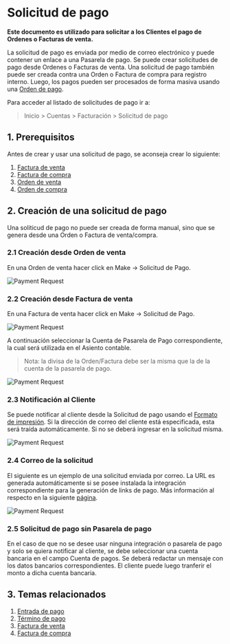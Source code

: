 <!-- add-breadcrumbs -->
# Solicitud de pago

**Este documento es utilizado para solicitar a los Clientes el pago de Ordenes o Facturas de venta.**

La solicitud de pago es enviada por medio de correo electrónico y puede contener un enlace a una Pasarela de pago. Se puede crear solicitudes de pago desde Ordenes o Facturas de venta. Una solicitud de pago también puede ser creada contra una Orden o Factura de compra para registro interno. Luego, los pagos pueden ser procesados de forma masiva usando una [Orden de pago](/docs/user/manual/es/accounts/payment-order).

Para acceder al listado de solicitudes de pago ir a:
> Inicio > Cuentas > Facturación > Solicitud de pago

## 1. Prerequisitos
Antes de crear y usar una solicitud de pago, se aconseja crear lo siguiente:

1. [Factura de venta](/docs/user/manual/es/accounts/sales-invoice)
1. [Factura de compra](/docs/user/manual/es/accounts/purchase-invoice)
1. [Orden de venta](/docs/user/manual/es/selling/sales-order)
1. [Orden de compra](/docs/user/manual/es/buying/purchase-order)

## 2. Creación de una solicitud de pago
Una soliticud de pago no puede ser creada de forma manual, sino que se genera desde una Orden o Factura de venta/compra.

### 2.1 Creación desde Orden de venta
En una Orden de venta hacer click en Make -> Solicitud de Pago.

<img class="screenshot" alt="Payment Request" src="{{docs_base_url}}/assets/img/accounts/pr-from-so.png">

### 2.2 Creación desde Factura de venta
En una Factura de venta hacer click en Make -> Solicitud de Pago.

<img class="screenshot" alt="Payment Request" src="{{docs_base_url}}/assets/img/accounts/pr-from-si.png">

A continuación seleccionar la Cuenta de Pasarela de Pago correspondiente, la cual será utilizada en el Asiento contable.

> Nota: la divisa de la Orden/Factura debe ser la misma que la de la cuenta de la pasarela de pago.

<img class="screenshot" alt="Payment Request" src="{{docs_base_url}}/assets/img/accounts/pr-details-1.png">

### 2.3 Notificación al Cliente
Se puede notificar al cliente desde la Solicitud de pago usando el [Formato de impresión](/docs/user/manual/es/setting-up/print/print-format). Si la dirección de correo del cliente está especificada, esta será traída automáticamente. Si no se deberá ingresar en la solicitud misma. 

<img class="screenshot" alt="Payment Request" src="{{docs_base_url}}/assets/img/accounts/pr-details-2.png">

### 2.4 Correo de la solicitud
El siguiente es un ejemplo de una solicitud enviada por correo. La URL es generada automáticamente si se posee instalada la integración correspondiente para la generación de links de pago. Más información al respecto en la siguiente [página](/docs/user/manual/en/erpnext_integration).

<img class="screenshot" alt="Payment Request" src="{{docs_base_url}}/assets/img/accounts/pr-email.png">

### 2.5 Solicitud de pago sin Pasarela de pago

En el caso de que no se desee usar ninguna integración o pasarela de pago y solo se quiera notificar al cliente, se debe seleccionar una cuenta bancaria en el campo Cuenta de pagos. Se deberá redactar un mensaje con los datos bancarios correspondientes. El cliente puede luego tranferir el monto a dicha cuenta bancaria.

## 3. Temas relacionados
1. [Entrada de pago](/docs/user/manual/es/accounts/payment-entry)
1. [Término de pago](/docs/user/manual/es/accounts/payment-terms)
1. [Factura de venta](/docs/user/manual/es/accounts/sales-invoice)
1. [Factura de compra](/docs/user/manual/es/accounts/purchase-invoice)
